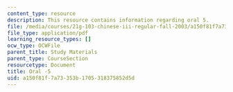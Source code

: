 ```yaml
---
content_type: resource
description: This resource contains information regarding oral 5.
file: /media/courses/21g-103-chinese-iii-regular-fall-2003/a150f81f7a73353b1705318375852d5d_MIT21G_103F03_oral_5.pdf
file_type: application/pdf
learning_resource_types: []
ocw_type: OCWFile
parent_title: Study Materials
parent_type: CourseSection
resourcetype: Document
title: Oral -5
uid: a150f81f-7a73-353b-1705-318375852d5d
---
```

